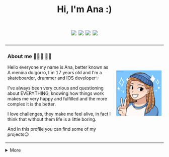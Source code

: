 <h1 align="center">Hi, I'm Ana :)</h1>

   <h1 align="center"> <a href="https://instagram.com/ameninadogorro" target="_blank"><img src="https://img.shields.io/badge/-Instagram-%23E4405F?style=for-the-badge&logo=instagram&logoColor=white" target="_blank"></a>
  <a href = "mailto:ameninadogorro@gmail.com"><img src="https://img.shields.io/badge/-Gmail-%23333?style=for-the-badge&logo=gmail&logoColor=white" target="_blank"></a>
  <a href="https://www.linkedin.com/in/ana-guimaraes-/" target="_blank"><img src="https://img.shields.io/badge/-LinkedIn-%230077B5?style=for-the-badge&logo=linkedin&logoColor=white" target="_blank"></a> 
   <a href="https://www.youtube.com/in/ameninadogorro-/" target="_blank"><img src="https://img.shields.io/badge/YouTube-FF0000?style=for-the-badge&logo=youtube&logoColor=white"></a> </h1>
<div>

###
<table border="0">
  <tr>
    <td>
    <h3> About me 👩🏼‍💻 🏳️‍🌈 </h3>
<p> Hello everyone my name is Ana, better known as A menina do gorro, I'm 17 years old and I'm a skateboarder, drummer and IOS developer✨<p>
<p>I've always been very curious and questioning about EVERYTHING, knowing how things work makes me very happy and fulfilled and the more complex it is the better.<p>
<p>I love challenges, they make me feel alive, in fact I think that without them life is a little boring. <p>
<p>And in this profile you can find some of my projects😉</p>
    </td>
    <td>
    <img src="94097_VodTdEZn.png">
    </td>
  </tr>
</table>

<details>
  <summary> More </summary>
lio is a work in progress coming soon!

| :) | :) |
|----|----|
| <p>&nbsp;<img align="center" src="https://github-readme-stats.vercel.app/api?username=ameninadogorro&show_icons=true&locale=en&count_private=true" alt="ameninadogorro" /></p> | <p><img align="center" src="https://github-readme-streak-stats.herokuapp.com/?user=ameninadogorro&" alt="ameninadogorro" /></p> |
</details>
<br/>
